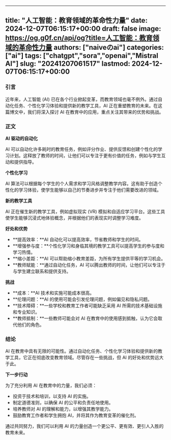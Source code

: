 
---
title: "人工智能：教育领域的革命性力量"
date: 2024-12-07T06:15:17+00:00
draft: false
image: https://og.g0f.cn/api/og?title=人工智能：教育领域的革命性力量
authors: ["naiveのai"]
categories: ["ai"]
tags: ["chatgpt","sora","openai","Mistral AI"]
slug: "20241207061517"
lastmod: 2024-12-07T06:15:17+00:00
---
### 引言

近年来，人工智能 (AI) 已在各个行业掀起变革，而教育领域也毫不例外。通过自动化任务、个性化学习体验和提供新的教学工具，AI 正在重塑教育的未来。在这篇博文中，我们将深入探讨 AI 在教育中的应用，重点关注其带来的优势和挑战。

### 正文

**AI 驱动的自动化**

AI 可以自动化许多耗时的教育任务，例如评分作业、提供反馈和创建个性化的学习计划。这释放了教师的时间，让他们可以专注于更有价值的任务，例如与学生互动和提供指导。

**个性化学习**

AI 算法可以根据每个学生的个人需求和学习风格调整教学内容。这有助于创造个性化的学习体验，使学生能够以自己的节奏进步并专注于他们需要改进的领域。

**新的教学工具**

AI 正在催生新的教学工具，例如虚拟现实 (VR) 模拟和自适应学习平台。这些工具使学生能够沉浸式地体验概念，并根据他们的表现实时调整学习难度。

**好处和优势**

* **提高效率：**AI 自动化可以提高效率，节省教师和学生的时间。
* **增强参与度：**个性化学习和身临其境的教学工具可以提高学生的参与度和学习热情。
* **缩小差距：**AI 可以帮助缩小教育差距，为所有学生提供平等的学习机会。
* **教师赋能：**通过自动化任务，AI 可以腾出教师的时间，让他们可以专注于与学生建立联系和提供支持。

**挑战**

* **成本：**AI 技术和实施可能成本很高。
* **伦理问题：**AI 的使用可能会引发伦理问题，例如偏见和隐私问题。
* **技术障碍：**一些学校和教育工作者可能缺乏采用 AI 所需的技术基础设施和专业知识。
* **教师抵制：**一些教师可能会对 AI 在教育中的使用感到抵触，认为它会取代他们的角色。

### 结论

AI 在教育中具有无限的可能性。通过自动化任务、个性化学习体验和提供新的教学工具，它正在彻底改变教育领域。尽管存在一些挑战，但 AI 的好处和优势远大于此。

**下一步行动**

为了充分利用 AI 在教育中的力量，我们必须：

* 投资于技术和培训，以支持 AI 的实施。
* 制定道德准则，以确保 AI 的公平和负责任地使用。
* 培养教师对 AI 的理解和能力，以增强其教学能力。
* 鼓励教育工作者和学生拥抱 AI，并将其作为教育变革的催化剂。

通过共同努力，我们可以利用 AI 的力量创造一个更公平、更有效、更引人入胜的教育未来。